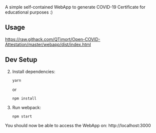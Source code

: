 A simple self-contained WebApp to generate COVID-19 Certificate for educational purposes :)
## Usage
https://raw.githack.com/QTimort/Open-COVID-Attestation/master/webapp/dist/index.html

## Dev Setup

2.  Install dependencies:

        yarn

    or

        npm install

3.  Run webpack:

        npm start

You should now be able to access the WebApp on: http://localhost:3000
